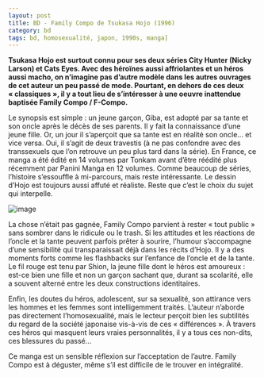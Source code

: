 ```yaml
---
layout: post
title: BD - Family Compo de Tsukasa Hojo (1996)
category: bd
tags: bd, homosexualité, japon, 1990s, manga]
---
```

**Tsukasa Hojo est surtout connu pour ses deux séries City Hunter (Nicky Larson) et Cats Eyes. Avec des héroïnes aussi affriolantes et un héros aussi macho, on n’imagine pas d’autre modèle dans les autres ouvrages de cet auteur un peu passé de mode. Pourtant, en dehors de ces deux « classiques », il y a tout lieu de s’intéresser à une oeuvre inattendue baptisée Family Compo / F-Compo.**

Le synopsis est simple : un jeune garçon, Giba, est adopté par sa tante et son oncle après le décès de ses parents. Il y fait la connaissance d’une jeune fille. Or, un jour il s’aperçoit que sa tante est en réalité son oncle… et vice versa. Oui, il s’agit de deux travestis (à ne pas confondre avec des transsexuels que l’on retrouve un peu plus tard dans la série). En France, ce manga a été édité en 14 volumes par Tonkam avant d’être réédité plus récemment par Panini Manga en 12 volumes. Comme beaucoup de séries, l’histoire s’essouffle à mi-parcours, mais reste intéressante. Le dessin d’Hojo est toujours aussi affuté et réaliste. Reste que c’est le choix du sujet qui interpelle.

![image](https://filedn.eu/llqi9IBxlYouGRXYG2xlROb/img/2013/fcompo.jpg)

La chose n’était pas gagnée, Family Compo parvient à rester « tout public » sans sombrer dans le ridicule ou le trash. Si les attitudes et les réactions de l’oncle et la tante peuvent parfois prêter à sourire, l’humour s’accompagne d’une sensibilité qui transparaissait déjà dans les récits d’Hojo. Il y a des moments forts comme les flashbacks sur l’enfance de l’oncle et de la tante. Le fil rouge est tenu par Shion, la jeune fille dont le héros est amoureux : est-ce bien une fille et non un garçon sachant que, durant sa scolarité, elle a souvent alterné entre les deux constructions identitaires.

Enfin, les doutes du héros, adolescent, sur sa sexualité, son attirance vers les hommes et les femmes sont intelligemment traités. L’auteur n’aborde pas directement l’homosexualité, mais le lecteur perçoit bien les subtilités du regard de la société japonaise vis-à-vis de ces « différences ». À travers ces héros qui masquent leurs vraies personnalités, il y a tous ces non-dits, ces blessures du passé…

Ce manga est un sensible réflexion sur l’acceptation de l’autre. Family Compo est à déguster, même s’il est difficile de le trouver en intégralité.

